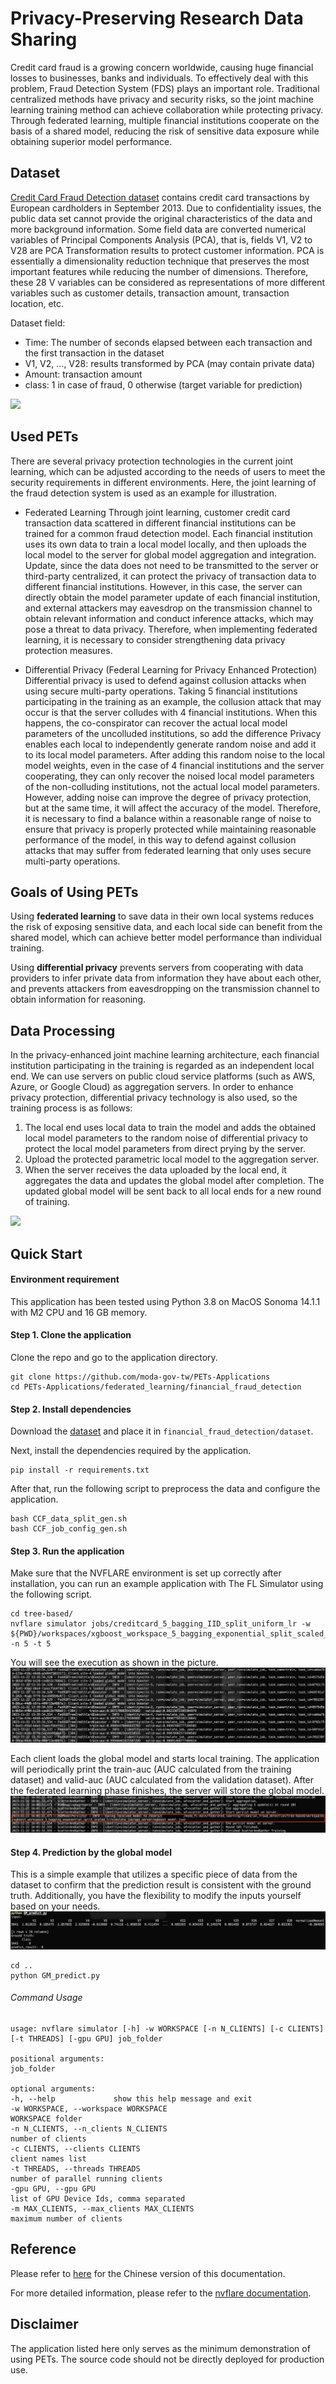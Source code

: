 
# Privacy-Preserving Research Data Sharing

Credit card fraud is a growing concern worldwide, causing huge financial losses to businesses, banks and individuals. To effectively deal with this problem, Fraud Detection System (FDS) plays an important role. Traditional centralized methods have privacy and security risks, so the joint machine learning training method can achieve collaboration while protecting privacy. Through federated learning, multiple financial institutions cooperate on the basis of a shared model, reducing the risk of sensitive data exposure while obtaining superior model performance.

## Dataset

[Credit Card Fraud Detection dataset](https://www.kaggle.com/datasets/mlg-ulb/creditcardfraud)
contains credit card transactions by European cardholders in September 2013.
Due to confidentiality issues, the public data set cannot provide the original characteristics of the data and more background information. Some field data are converted numerical variables of Principal Components Analysis (PCA), that is, fields V1, V2 to V28 are PCA Transformation results to protect customer information.
PCA is essentially a dimensionality reduction technique that preserves the most important features while reducing the number of dimensions. Therefore, these 28 V variables can be considered as representations of more different variables such as customer details, transaction amount, transaction location, etc.

Dataset field:
- Time: The number of seconds elapsed between each transaction and the first transaction in the dataset
- V1, V2, …, V28: results transformed by PCA (may contain private data)
- Amount: transaction amount
- class: 1 in case of fraud, 0 otherwise (target variable for prediction)

![](https://hackmd.io/_uploads/rkfjVI0a2.jpg)


## Used PETs

There are several privacy protection technologies in the current joint learning, which can be adjusted according to the needs of users to meet the security requirements in different environments. Here, the joint learning of the fraud detection system is used as an example for illustration.

* Federated Learning
Through joint learning, customer credit card transaction data scattered in different financial institutions can be trained for a common fraud detection model. Each financial institution uses its own data to train a local model locally, and then uploads the local model to the server for global model aggregation and integration. Update, since the data does not need to be transmitted to the server or third-party centralized, it can protect the privacy of transaction data to different financial institutions.
However, in this case, the server can directly obtain the model parameter update of each financial institution, and external attackers may eavesdrop on the transmission channel to obtain relevant information and conduct inference attacks, which may pose a threat to data privacy. Therefore, when implementing federated learning, it is necessary to consider strengthening data privacy protection measures.

* Differential Privacy (Federal Learning for Privacy Enhanced Protection)
Differential privacy is used to defend against collusion attacks when using secure multi-party operations. Taking 5 financial institutions participating in the training as an example, the collusion attack that may occur is that the server colludes with 4 financial institutions. When this happens, the co-conspirator can recover the actual local model parameters of the uncolluded institutions, so add the difference Privacy enables each local to independently generate random noise and add it to its local model parameters. After adding this random noise to the local model weights, even in the case of 4 financial institutions and the server cooperating, they can only recover the noised local model parameters of the non-colluding institutions, not the actual local model parameters.
However, adding noise can improve the degree of privacy protection, but at the same time, it will affect the accuracy of the model. Therefore, it is necessary to find a balance within a reasonable range of noise to ensure that privacy is properly protected while maintaining reasonable performance of the model, in this way to defend against collusion attacks that may suffer from federated learning that only uses secure multi-party operations.

## Goals of Using PETs

Using **federated learning** to save data in their own local systems reduces the risk of exposing sensitive data, and each local side can benefit from the shared model, which can achieve better model performance than individual training. 

Using **differential privacy** prevents servers from cooperating with data providers to infer private data from information they have about each other, and prevents attackers from eavesdropping on the transmission channel to obtain information for reasoning.

## Data Processing

In the privacy-enhanced joint machine learning architecture, each financial institution participating in the training is regarded as an independent local end. We can use servers on public cloud service platforms (such as AWS, Azure, or Google Cloud) as aggregation servers. In order to enhance privacy protection, differential privacy technology is also used, so the training process is as follows:
1.	The local end uses local data to train the model and adds the obtained local model parameters to the random noise of differential privacy to protect the local model parameters from direct prying by the server.
2.	Upload the protected parametric local model to the aggregation server.
3.	When the server receives the data uploaded by the local end, it aggregates the data and updates the global model after completion. The updated global model will be sent back to all local ends for a new round of training.

![](https://hackmd.io/_uploads/HyTeH80T3.jpg)

## Quick Start

#### Environment requirement

This application has been tested using Python 3.8 on MacOS Sonoma 14.1.1 with M2 CPU and 16 GB memory.

#### Step 1. Clone the application

Clone the repo and go to the application directory.
```
git clone https://github.com/moda-gov-tw/PETs-Applications
cd PETs-Applications/federated_learning/financial_fraud_detection
```
#### Step 2. Install dependencies

Download the [dataset](https://www.kaggle.com/datasets/mlg-ulb/creditcardfraud/) and place it in `financial_fraud_detection/dataset`.

Next, install the dependencies required by the application.

```
pip install -r requirements.txt
```

After that, run the following script to preprocess the data and configure the application.
```
bash CCF_data_split_gen.sh
bash CCF_job_config_gen.sh
```

#### Step 3. Run the application

Make sure that the NVFLARE environment is set up correctly after installation, you can run an example application with The FL Simulator using the following script.

```
cd tree-based/
nvflare simulator jobs/creditcard_5_bagging_IID_split_uniform_lr -w ${PWD}/workspaces/xgboost_workspace_5_bagging_exponential_split_scaled_lr -n 5 -t 5
```

You will see the execution as shown in the picture.
![execution](./figures/execution.png)

Each client loads the global model and starts local training. The application will periodically print the train-auc (AUC calculated from the training dataset) and valid-auc (AUC calculated from the validation dataset).
After the federated learning phase finishes, the server will store the global model.
![execution](./figures/store_model.png)

#### Step 4. Prediction by the global model

This is a simple example that utilizes a specific piece of data from the dataset to confirm that the prediction result is consistent with the ground truth. Additionally, you have the flexibility to modify the inputs yourself based on your needs.
![execution](./figures/GM_predict.png)

```
cd ..
python GM_predict.py
```

###### Command Usage
```
usage: nvflare simulator [-h] -w WORKSPACE [-n N_CLIENTS] [-c CLIENTS] [-t THREADS] [-gpu GPU] job_folder

positional arguments:
job_folder

optional arguments:
-h, --help             show this help message and exit
-w WORKSPACE, --workspace WORKSPACE
WORKSPACE folder
-n N_CLIENTS, --n_clients N_CLIENTS
number of clients
-c CLIENTS, --clients CLIENTS
client names list
-t THREADS, --threads THREADS
number of parallel running clients
-gpu GPU, --gpu GPU
list of GPU Device Ids, comma separated
-m MAX_CLIENTS, --max_clients MAX_CLIENTS
maximum number of clients
```

## Reference
Please refer to [here](https://hackmd.io/@petworks/S1mOhh90n) for the Chinese version of this documentation. 

For more detailed information, please refer to the [nvflare documentation](https://nvflare.readthedocs.io/en/main/index.html).

## Disclaimer
The application listed here only serves as the minimum demonstration of using PETs. The source code should not be directly deployed for production use.
